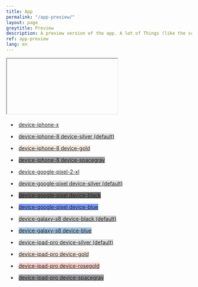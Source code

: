 ```yaml
---
title: App
permalink: "/app-preview/"
layout: page
greytitle: Preview
description: A preview version of the app. A lot of Things (like the scrollbar, dragging, etc.) depend on the platform the app is running on.
ref: app-preview
lang: en
---
```


<link rel="stylesheet" href="/assets/css/devices.css">

<style>
    .device-buttons, .device-stripe, .device-header, .device-sensors, .device-btns, .device-power {
        pointer-events: none;
    }

    .device * {
        box-sizing: 
    }

    .buttons li {
        padding: 5px;
        margin: 5px;
    }
</style>

<div id="device" class="device device-iphone-x">
    <iframe id="device-frame" class="device-frame"></iframe>
    <div class="device-stripe"></div>
    <div class="device-header"></div>
    <div class="device-sensors"></div>
    <div class="device-btns"></div>
    <div class="device-power"></div>
    <div class="device-home"></div>
</div>

<ul class="buttons">

<li><a class="device-link" style="background-color: null" href="?device=device-iphone-x">device-iphone-x</a></li>
<li><a class="device-link" style="background-color: #e2e3e4;" href="?device=device-iphone-8 device-silver (default)">device-iphone-8 device-silver (default)</a></li>
<li><a class="device-link" style="background-color: #f7e8dd;" href="?device=device-iphone-8 device-gold">device-iphone-8 device-gold</a></li>
<li><a class="device-link" style="background-color: #9b9ba0;" href="?device=device-iphone-8 device-spacegray">device-iphone-8 device-spacegray</a></li>
<li><a class="device-link" style="background-color: null" href="?device=device-google-pixel-2-xl">device-google-pixel-2-xl</a></li>
<li><a class="device-link" style="background-color: #e2e3e4;" href="?device=device-google-pixel device-silver (default)">device-google-pixel device-silver (default)</a></li>
<li><a class="device-link" style="background-color: #6a6967;" href="?device=device-google-pixel device-black">device-google-pixel device-black</a></li>
<li><a class="device-link" style="background-color: #7695ff;" href="?device=device-google-pixel device-blue">device-google-pixel device-blue</a></li>
<li><a class="device-link" style="background-color: #cfcfcf;" href="?device=device-galaxy-s8 device-black (default)">device-galaxy-s8 device-black (default)</a></li>
<li><a class="device-link" style="background-color: #a3c5e8;" href="?device=device-galaxy-s8 device-blue">device-galaxy-s8 device-blue</a></li>
<li><a class="device-link" style="background-color: #e2e3e4;" href="?device=device-ipad-pro device-silver (default)">device-ipad-pro device-silver (default)</a></li>
<li><a class="device-link" style="background-color: #f7e8dd;" href="?device=device-ipad-pro device-gold">device-ipad-pro device-gold</a></li>
<li><a class="device-link" style="background-color: #facfc9;" href="?device=device-ipad-pro device-rosegold">device-ipad-pro device-rosegold</a></li>
<li><a class="device-link" style="background-color: #9b9ba0;" href="?device=device-ipad-pro device-spacegray">device-ipad-pro device-spacegray</a></li>
<!-- <li><a class="device-link" style="background-color: null" href="?device=device-surface-pro">device-surface-pro</a></li> -->
<!-- <li><a class="device-link" style="background-color: null" href="?device=device-surface-book">device-surface-book</a></li> -->
<!-- <li><a class="device-link" style="background-color: #e2e3e4;" href="?device=device-macbook device-silver (default)">device-macbook device-silver (default)</a></li> -->
<!-- <li><a class="device-link" style="background-color: #f7e8dd;" href="?device=device-macbook device-gold">device-macbook device-gold</a></li> -->
<!-- <li><a class="device-link" style="background-color: #facfc9;" href="?device=device-macbook device-rosegold">device-macbook device-rosegold</a></li> -->
<!-- <li><a class="device-link" style="background-color: #83878a;" href="?device=device-macbook device-spacegray">device-macbook device-spacegray</a></li> -->
<!-- <li><a class="device-link" style="background-color: #e2e3e4;" href="?device=device-macbook-pro device-silver (default)">device-macbook-pro device-silver (default)</a></li> -->
<!-- <li><a class="device-link" style="background-color: #83878a;" href="?device=device-macbook-pro device-spacegray">device-macbook-pro device-spacegray</a></li> -->
<!-- <li><a class="device-link" style="background-color: null" href="?device=device-surface-studio">device-surface-studio</a></li> -->
<!-- <li><a class="device-link" style="background-color: null" href="?device=device-imac-pro">device-imac-pro</a></li> -->
</ul>

<script type="text/javascript">
    function getUrlParameter(name) {
        name = name.replace(/[\[]/, '\\[').replace(/[\]]/, '\\]');
        var regex = new RegExp('[\\?&]' + name + '=([^&#]*)');
        var results = regex.exec(location.search);
        return results === null ? '' : decodeURIComponent(results[1].replace(/\+/g, ' '));
    };
    var url = getUrlParameter('url');
    
    var device = getUrlParameter('device');
    if (device) document.getElementById('device').setAttribute('class', 'device ' + device);
    
    document.getElementById('device-frame').setAttribute('src', url + '?device=' + device);

    Array.from(document.querySelectorAll('.device-link')).forEach(function(anchor) {
        anchor.setAttribute('href', anchor.getAttribute('href') + '&url=' + url);
    });

    

</script>


